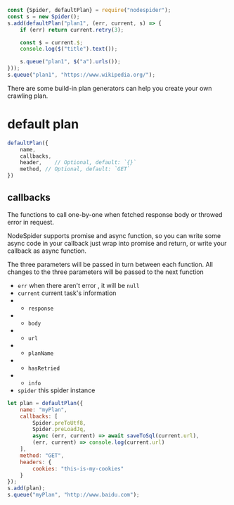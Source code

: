 ```javascript
const {Spider, defaultPlan} = require("nodespider");
const s = new Spider();
s.add(defaultPlan("plan1", (err, current, s) => {
    if (err) return current.retry(3);

    const $ = current.$;
    console.log($("title").text());

    s.queue("plan1", $("a").urls());
}));
s.queue("plan1", "https://www.wikipedia.org/");
```
There are some build-in plan generators can help you create your own crawling plan.

# default plan
```javascript
defaultPlan({
    name,
    callbacks,
    header,    // Optional, default: `{}`
    method, // Optional, default: `GET`
})
```
## callbacks
The functions to call one-by-one when fetched response body or throwed error in request.

NodeSpider supports promise and async function, so you can write some async code in your callback just wrap into promise and return, or write your callback as async function.

The three parameters will be passed in turn between each function. All changes to the three parameters will be passed to the next function

- `err` when there aren't error , it will be `null`
- `current` current task's information
- - `response`
- - `body`
- - `url`
- - `planName`
- - `hasRetried`
- - `info`
- `spider`  this spider instance

```javascript
let plan = defaultPlan({
    name: "myPlan",
    callbacks: [
        Spider.preToUtf8,
        Spider.preLoadJq,
        async (err, current) => await saveToSql(current.url),
        (err, current) => console.log(current.url)
    ],
    method: "GET",
    headers: {
        cookies: "this-is-my-cookies"
    }
});
s.add(plan);
s.queue("myPlan", "http://www.baidu.com");
```